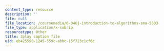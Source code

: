 ```yaml
---
content_type: resource
description: ''
file: null
file_location: /coursemedia/6-046j-introduction-to-algorithms-sma-5503-fall-2005/eb4255901245559cabbc15f723c1cf6c_RHyGlha7bjE.vtt
file_type: application/x-subrip
resourcetype: Other
title: 3play caption file
uid: eb425590-1245-559c-abbc-15f723c1cf6c
---
```

